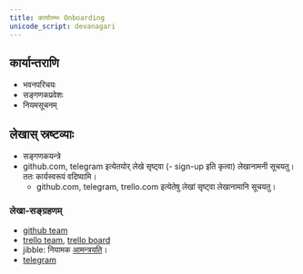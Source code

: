 ```yaml
---
title: कार्यारम्भः Onboarding
unicode_script: devanagari
---
```


## कार्यान्तराणि
- भवनपरिचयः
- सङ्गणकप्रवेशः
- नियमसूचनम्

## लेखास् स्रष्टव्याः
- सङ्गणकयन्त्रे
- github.com, telegram इत्येतयोर् लेखे सृष्ट्वा (- sign-up इति कृत्वा) लेखानामनी सूचयतु। ततः कार्यस्वरूपं वदिष्यामि।
  - github.com, telegram, trello.com इत्येतेषु लेखां सृष्ट्वा लेखानामानि सूचयतु।

### लेखा-सङ्ग्रहणम्
- [github team](https://github.com/orgs/sanskrit/teams/dyuganga)
- [trello team](https://trello.com/vidvanmantrinah), [trello board](https://trello.com/b/d4dANdrD/%E0%A4%A6%E0%A5%8D%E0%A4%AF%E0%A5%81%E0%A4%97%E0%A4%99%E0%A5%8D%E0%A4%97%E0%A4%BE-dyuganga)
- jibble: नियामक [आमन्त्रयति](https://app.jibble.io/#people)।
- [telegram](https://t.me/joinchat/IJu_Tkpqm1qdMjEPhCy8Dg)
